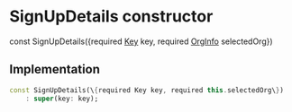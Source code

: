 


# SignUpDetails constructor






const
SignUpDetails(\{required [Key](https:api.flutter.dev/flutter/foundation/Key-class.html) key, required [OrgInfo](../../models_organization_org_info/OrgInfo-class.md) selectedOrg\})





## Implementation

```dart
const SignUpDetails(\{required Key key, required this.selectedOrg\})
    : super(key: key);
```







